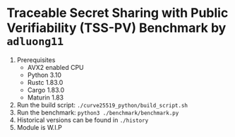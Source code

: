 # Traceable Secret Sharing with Public Verifiability (TSS-PV) Benchmark by `adluong11`
1. Prerequisites
   - AVX2 enabled CPU
   - Python 3.10
   - Rustc 1.83.0
   - Cargo 1.83.0
   - Maturin 1.83
2. Run the build script: `./curve25519_python/build_script.sh`
3. Run the benchmark: `python3 ./benchmark/benchmark.py`
4. Historical versions can be found in `./history`
5. Module is W.I.P
